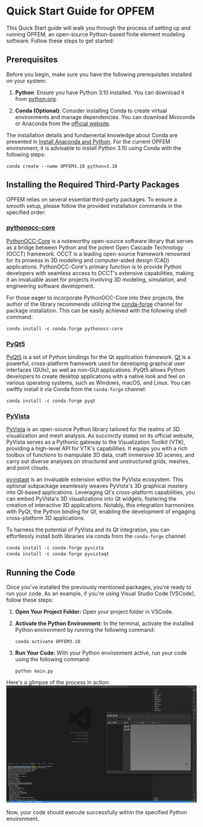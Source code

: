 # Quick Start Guide for OPFEM

This Quick Start guide will walk you through the process of setting up and running OPFEM, an open-source Python-based finite element modeling software. Follow these steps to get started:

## Prerequisites

Before you begin, make sure you have the following prerequisites installed on your system:

1. **Python**: Ensure you have Python 3.10 installed. You can download it from [python.org](https://www.python.org/downloads/).

2. **Conda (Optional)**: Consider installing Conda to create virtual environments and manage dependencies. You can download Miniconda or Anaconda from the [official website](https://docs.conda.io/en/latest/miniconda.html).

The installation details and fundamental knowledge about Conda are presented in [Install Anaconda and Python](./install_anaconda_and_python.md). For the current OPFEM environment, it is advisable to install Python 3.10 using Conda with the following steps:

```shell
conda create --name OPFEM3.10 python=3.10
```

## Installing the Required Third-Party Packages

OPFEM relies on several essential third-party packages. To ensure a smooth setup, please follow the provided installation commands in the specified order:

### [pythonocc-core](https://github.com/tpaviot/pythonocc-core)

[PythonOCC-Core](https://github.com/tpaviot/pythonocc-core) is a noteworthy open-source software library that serves as a bridge between Python and the potent Open Cascade Technology (OCCT) framework. OCCT is a leading open-source framework renowned for its prowess in 3D modeling and computer-aided design (CAD) applications. PythonOCC-Core's primary function is to provide Python developers with seamless access to OCCT's extensive capabilities, making it an invaluable asset for projects involving 3D modeling, simulation, and engineering software development.

For those eager to incorporate PythonOCC-Core into their projects, the author of the library recommends utilizing the [conda-forge](https://conda-forge.org/) channel for package installation. This can be easily achieved with the following shell command:

```shell
conda install -c conda-forge pythonocc-core
```

### [PyQt5](https://www.riverbankcomputing.com/software/pyqt/)

[PyQt5](https://www.riverbankcomputing.com/software/pyqt/) is a set of Python bindings for the Qt application framework. [Qt](https://www.qt.io/) is a powerful, cross-platform framework used for developing graphical user interfaces (GUIs), as well as non-GUI applications. PyQt5 allows Python developers to create desktop applications with a native look and feel on various operating systems, such as Windows, macOS, and Linux. You can swiftly install it via Conda from the `conda-forge` channel:

```shell
conda install -c conda-forge pyqt
```

### [PyVista](https://docs.pyvista.org/version/stable/index.html)

[PyVista](https://docs.pyvista.org/version/stable/index.html) is an open-source Python library tailored for the realms of 3D visualization and mesh analysis. As succinctly stated on its official website, PyVista serves as a Pythonic gateway to the Visualization Toolkit (VTK), providing a high-level API for VTK's capabilities. It equips you with a rich toolbox of functions to manipulate 3D data, craft immersive 3D scenes, and carry out diverse analyses on structured and unstructured grids, meshes, and point clouds.

[pyvistaqt](https://qtdocs.pyvista.org/#) is an invaluable extension within the PyVista ecosystem. This optional subpackage seamlessly weaves PyVista's 3D graphical mastery into Qt-based applications. Leveraging Qt's cross-platform capabilities, you can embed PyVista's 3D visualizations into Qt widgets, fostering the creation of interactive 3D applications. Notably, this integration harmonizes with PyQt, the Python binding for Qt, enabling the development of engaging cross-platform 3D applications.

To harness the potential of PyVista and its Qt integration, you can effortlessly install both libraries via conda from the `conda-forge` channel:

```shell
conda install -c conda-forge pyvista
conda install -c conda-forge pyvistaqt
```

## Running the Code

Once you've installed the previously mentioned packages, you're ready to run your code. As an example, if you're using Visual Studio Code (VSCode), follow these steps:

1. **Open Your Project Folder:** Open your project folder in VSCode.

2. **Activate the Python Environment:** In the terminal, activate the installed Python environment by running the following command:

   ```shell
   conda activate OPFEM3.10
   ```

3. **Run Your Code:** With your Python environment active, run your code using the following command:
   ```shell
   python main.py
   ```

Here's a glimpse of the process in action:
![Image](img/img_successfully_run.png)

Now, your code should execute successfully within the specified Python environment.
